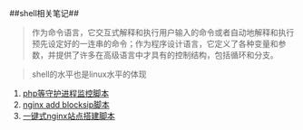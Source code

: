 ##shell相关笔记##

> 作为命令语言，它交互式解释和执行用户输入的命令或者自动地解释和执行预先设定好的一连串的命令；作为程序设计语言，它定义了各种变量和参数，并提供了许多在高级语言中才具有的控制结构，包括循环和分支。

> shell的水平也是linux水平的体现

1. [php等守护进程监控脚本](check.md)
2. [nginx add blocksip脚本](blocks.md)
3. [一键式nginx站点搭建脚本](buildweb.md)
